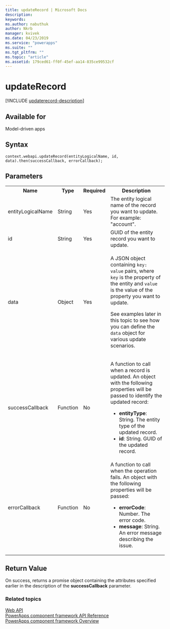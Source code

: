```yaml
---
title: updateRecord | Microsoft Docs
description: 
keywords:
ms.author: nabuthuk
author: Nkrb
manager: kvivek
ms.date: 04/23/2019
ms.service: "powerapps"
ms.suite: ""
ms.tgt_pltfrm: ""
ms.topic: "article"
ms.assetid: 179ced61-ff0f-45ef-aa14-835ce99532cf
---
```


# updateRecord

[!INCLUDE [updaterecord-description](includes/updaterecord-description.md)]

## Available for 

Model-driven apps

## Syntax

`context.webapi.updateRecord(entityLogicalName, id, data).then(successCallback, errorCallback);`

## Parameters

<table style="width:100%">
<tr>
<th>Name</th>
<th>Type</th>
<th>Required</th>
<th>Description</th>
</tr>
<tr>
<td>entityLogicalName</td>
<td>String</td>
<td>Yes</td>
<td>The entity logical name of the record you want to update. For example: &quot;account&quot;.</td>
</tr>
<tr>
<td>id</td>
<td>String</td>
<td>Yes</td>
<td>GUID of the entity record you want to update.</td>
</tr>
<tr>
<td>data</td>
<td>Object</td>
<td>Yes</td>
<td><p>A JSON object containing <code>key: value</code> pairs, where <code>key</code> is the property of the entity and <code>value</code> is the value of the property you want to update.</p>
<p>See examples later in this topic to see how you can define the <code>data</code> object for various update scenarios.</td>
</tr>
<tr>
<td>successCallback</td>
<td>Function</td>
<td>No</td>
<td><p>A function to call when a record is updated. An object with the following properties will be passed to identify the updated record:</p>
<ul>
<li><b>entityType</b>: String. The entity type of the updated record.</li>
<li><b>id</b>: String. GUID of the updated record.</li>
</ul></td>
</tr>
<tr>
<td>errorCallback</td>
<td>Function</td>
<td>No</td>
<td>A function to call when the operation fails. An object with the following properties will be passed:
<ul>
<li><b>errorCode</b>: Number. The error code.</li>
<li><b>message</b>: String. An error message describing the issue.</li>
</ul></td>
</tr>
</table>

## Return Value

On success, returns a promise object containing the attributes specified earlier in the description of the **successCallback** parameter.


### Related topics

[Web API](../webapi.md)<br/>
[PowerApps component framework API Reference](../../reference/index.md)<br/>
[PowerApps component framework Overview](../../overview.md)